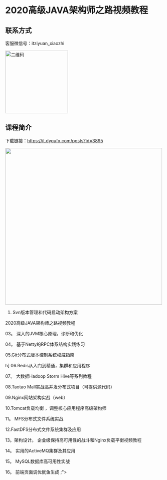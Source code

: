 # 2020高级JAVA架构师之路视频教程

## 联系方式

客服微信号：itziyuan_xiaozhi

<img src="https://ziyuanyun.oss-cn-guangzhou.aliyuncs.com/common/20240614073449/666b82192834a.jpg" width="200" height="200" alt="二维码">

## 课程简介

下载链接：https://it.dyqufx.com/posts?id=3895

<img src="https://ziyuanyun.oss-cn-guangzhou.aliyuncs.com/yun/20240515185410/664494523c637.jpg" width="500" alt="">

  01. Svn版本管理和代码启动架构方案

 2020高级JAVA架构师之路视频教程



 03。 深入的JVM核心原理，诊断和优化

 04。 基于Netty的RPC体系结构实践练习

 05.Git分布式版本控制系统权威指南

 h] 06.Redis从入门到精通，集群和应用程序

 07。 大数据Hadoop Storm Hive等系列教程

 08.Taotao Mall实战高并发分布式项目（可提供源代码）

 09.Nginx网站架构实战（web）

 10.Tomcat负载均衡 ，调整核心应用程序高级架构师

 11。 MFS分布式文件系统实战

 12.FastDFS分布式文件系统集群及应用

 13。架构设计。 企业级保持高可用性的战斗和Nginx负载平衡视频教程

 14。 实用的ActiveMQ集群及其应用

 15。 MySQL数据库高可用性实战

 16。 前端页面调优鱿鱼生成 ;"> 

